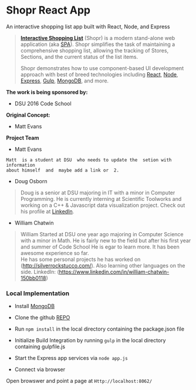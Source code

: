 


# Shopr React App&nbsp; 

An interactive shopping list app built with React, Node, and Express

> [**Interactive Shopping List**](https://github.com/MaxSinbraith/Shopr) (Shopr) is a modern stand-alone 
> web application (aka [SPA](https://en.wikipedia.org/wiki/Single-page_application)).
> Shopr simplifies the task of maintaining a comprehensive shopping list, allowing the tracking of Stores,
> Sections, and the current status of the list  items. 
>
> Shopr demonstrates how to use component-based UI development approach with best of breed
> technologies including [React](http://facebook.github.io/react/), [Node](https://nodejs.org/),
> [Express](https://expressjs.com/), [Gulp](https://http://gulpjs.com/), [MongoDB](https://http://gulpjs.com/), and more.

**The work is being sponsored by:**

- DSU 2016 Code School

**Original Concept:**

- Matt Evans

**Project Team**

- Matt Evans
```shell
Matt  is a student at DSU  who needs to update the  setion with information
about himself  and  maybe add a link or  2.
```
- Doug Osborn    

> Doug is a senior at DSU majoring in IT with a minor in Computer Programming. 
> He is currently interning at Scientific Toolworks and working on a  C++ & Javascript
> data visualization project.  Check out his profile at [LinkedIn](https://www.linkedin.com/in/opensimian).

- William Chatwin

> William Started at DSU one year ago majoring in Computer Science with a minor in Math.
> He is fairly new to the field but after his first year and summer of Code School He is egar to learn more. 
> It has been awesome experience so far.  
> He has some personal projects he has worked on (http://silverrockstucco.com/). 
> Also learning other languages on the side. LinkedIn: (https://www.linkedin.com/in/william-chatwin-150bb0118)



### Local Implementation
 
- Install  [MongoDB](https://http://gulpjs.com/)

- Clone   the  github [REPO](https://github.com/MaxSinbraith/Shopr)

- Run `npm install`  in the local directory containing the  package.json file

- Initialize Build Integration by running  `gulp` in the local directory containing gulpfile.js

- Start the  Express app services  via  `node app.js`

- Connect  via  browser

Open  browswer and point a page  at  `Http://localhost:8062/`


